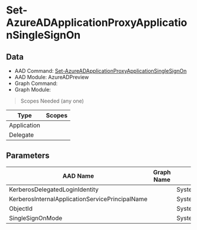 # Set-AzureADApplicationProxyApplicationSingleSignOn

## Data

+ AAD Command: [Set-AzureADApplicationProxyApplicationSingleSignOn](https://docs.microsoft.com/en-us/powershell/module/AzureAD/Set-AzureADApplicationProxyApplicationSingleSignOn?view=azureadps-2.0-preview)
+ AAD Module: AzureADPreview
+ Graph Command: 
+ Graph Module: 

> Scopes Needed (any one)

|Type|Scopes|
|---|---|
|Application||
|Delegate||

## Parameters

|AAD Name|Graph Name|AAD Type|Graph Type|Infos|
|---|---|---|---|---|
|KerberosDelegatedLoginIdentity||System.Nullable/Microsoft.Open.MSGraph.Model.OnPremisesPublishingKerberosSignOnSettingsObject+KerberosSignOnMappingAttributeTypeEnum|||
|KerberosInternalApplicationServicePrincipalName||System.String|||
|ObjectId||System.String|||
|SingleSignOnMode||System.Nullable/Microsoft.Open.MSGraph.Model.OnPremisesPublishingSingleSignOnObject+SingleSignOnModeEnum|||

